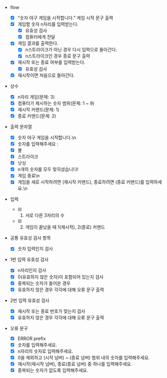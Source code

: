 - flow

  - [x] "숫자 야구 게임을 시작합니다." 게임 시작 문구 출력
  - [x] 게임할 숫자 n자리를 입력받는다.
    - [x] 유효성 검사
    - [x] 컴퓨터에게 전달
  - [x] 게임 결과를 출력한다.
    - [x] n스트라이크가 아닌 경우 다시 입력으로 돌아간다.
    - [x] n스트라이크인 경우 종료 문구 출력
  - [x] 재시작 또는 종료 여부를 입력받는다.
    - [x] 유효성 검사
  - [x] 재시작이면 처음으로 돌아간다.

- 상수

  - [x] n자리 게임(문제: 3)
  - [x] 컴퓨터가 제시하는 숫자 범위(문제: 1 ~ 9)
  - [x] 재시작 커맨드(문제: 1)
  - [x] 종료 커맨드(문제: 2)

- 출력 문자열

  - [x] 숫자 야구 게임을 시작합니다.\n
  - [x] 숫자를 입력해주세요 :
  - [x] 볼
  - [x] 스트라이크
  - [x] 낫싱
  - [x] n개의 숫자를 모두 맞히셨습니다!
  - [x] 게임 종료\n
  - [x] 게임을 새로 시작하려면 (재시작 커맨드), 종료하려면 (종료 커맨드)를 입력하세요.\n

- 입력

  - [x] 1. 서로 다른 3자리의 수
  - [x] 2. 게임이 끝났을 때 1(재시작), 2(종료) 커맨드

- 공통 유효성 검사 항목

  - [x] 숫자 입력인지 검사

- 1번 입력 유효성 검사

  - [x] n자리인지 검사
  - [x] 0(유효하지 않은 숫자)이 포함되어 있는지 검사
  - [x] 중복되는 숫자가 들어온 경우
  - [x] 유효하지 않은 경우 각각에 대해 오류 문구 출력

- 2번 입력 유효성 검사

  - [x] 재시작 또는 종료 번호가 맞는지 검사
  - [x] 유효하지 않은 경우 각각에 대해 오류 문구 출력

- 오류 문구
  - [x] ERROR prefix
  - [x] 숫자를 입력해주세요.
  - [x] n자리의 숫자로 입력해주세요.
  - [x] 0을 제외하고 (시작 넘버) ~ (종료 넘버) 범위 내의 숫자를 입력해주세요.
  - [x] 재시작(재시작 넘버), 종료(종료 넘버) 중 하나를 입력해주세요.
  - [x] 중복되는 숫자가 없도록 입력해주세요.

